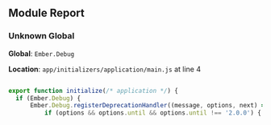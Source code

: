 ## Module Report
### Unknown Global

**Global**: `Ember.Debug`

**Location**: `app/initializers/application/main.js` at line 4

```js

export function initialize(/* application */) {
  if (Ember.Debug) {
      Ember.Debug.registerDeprecationHandler((message, options, next) => {
          if (options && options.until && options.until !== '2.0.0') {
```
